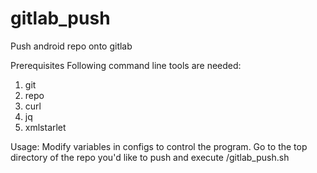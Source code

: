 # gitlab_push
Push android repo onto gitlab

Prerequisites
Following command line tools are needed:
1. git
2. repo
3. curl
4. jq
5. xmlstarlet

Usage:
Modify variables in configs to control the program.
Go to the top directory of the repo you'd like to push and execute
<directory where gitlab_push is placed>/gitlab_push.sh
